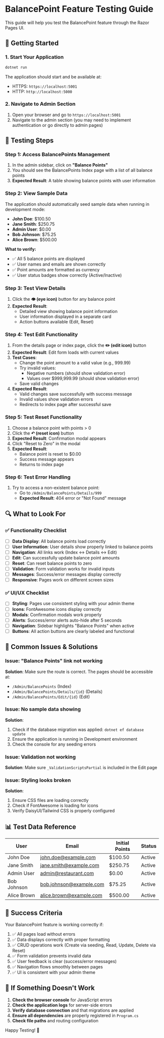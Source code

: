 # BalancePoint Feature Testing Guide

This guide will help you test the BalancePoint feature through the Razor Pages UI.

## 🚀 Getting Started

### 1. Start Your Application
```bash
dotnet run
```

The application should start and be available at:
- HTTPS: `https://localhost:5001`
- HTTP: `http://localhost:5000`

### 2. Navigate to Admin Section
1. Open your browser and go to `https://localhost:5001`
2. Navigate to the admin section (you may need to implement authentication or go directly to admin pages)

## 🧪 Testing Steps

### Step 1: Access BalancePoints Management
1. In the admin sidebar, click on **"Balance Points"**
2. You should see the BalancePoints Index page with a list of all balance points
3. **Expected Result**: A table showing balance points with user information

### Step 2: View Sample Data
The application should automatically seed sample data when running in development mode:
- **John Doe**: $100.50
- **Jane Smith**: $250.75
- **Admin User**: $0.00
- **Bob Johnson**: $75.25
- **Alice Brown**: $500.00

**What to verify:**
- ✅ All 5 balance points are displayed
- ✅ User names and emails are shown correctly
- ✅ Point amounts are formatted as currency
- ✅ User status badges show correctly (Active/Inactive)

### Step 3: Test View Details
1. Click the **👁️ (eye icon)** button for any balance point
2. **Expected Result**: 
   - Detailed view showing balance point information
   - User information displayed in a separate card
   - Action buttons available (Edit, Reset)

### Step 4: Test Edit Functionality
1. From the details page or index page, click the **✏️ (edit icon)** button
2. **Expected Result**: Edit form loads with current values
3. **Test Cases**:
   - Change the point amount to a valid value (e.g., 999.99)
   - Try invalid values:
     - Negative numbers (should show validation error)
     - Values over $999,999.99 (should show validation error)
   - Save valid changes
4. **Expected Result**: 
   - Valid changes save successfully with success message
   - Invalid values show validation errors
   - Redirects to index page after successful save

### Step 5: Test Reset Functionality
1. Choose a balance point with points > 0
2. Click the **↶ (reset icon)** button
3. **Expected Result**: Confirmation modal appears
4. Click "Reset to Zero" in the modal
5. **Expected Result**: 
   - Balance point is reset to $0.00
   - Success message appears
   - Returns to index page

### Step 6: Test Error Handling
1. Try to access a non-existent balance point:
   - Go to `/Admin/BalancePoints/Details/999`
   - **Expected Result**: 404 error or "Not Found" message

## 🔍 What to Look For

### ✅ Functionality Checklist
- [ ] **Data Display**: All balance points load correctly
- [ ] **User Information**: User details show properly linked to balance points
- [ ] **Navigation**: All links work (Index ↔ Details ↔ Edit)
- [ ] **Edit**: Can successfully update balance point amounts
- [ ] **Reset**: Can reset balance points to zero
- [ ] **Validation**: Form validation works for invalid inputs
- [ ] **Messages**: Success/error messages display correctly
- [ ] **Responsive**: Pages work on different screen sizes

### ✅ UI/UX Checklist
- [ ] **Styling**: Pages use consistent styling with your admin theme
- [ ] **Icons**: FontAwesome icons display correctly
- [ ] **Modals**: Confirmation modals work properly
- [ ] **Alerts**: Success/error alerts auto-hide after 5 seconds
- [ ] **Navigation**: Sidebar highlights "Balance Points" when active
- [ ] **Buttons**: All action buttons are clearly labeled and functional

## 🐛 Common Issues & Solutions

### Issue: "Balance Points" link not working
**Solution**: Make sure the route is correct. The pages should be accessible at:
- `/Admin/BalancePoints` (Index)
- `/Admin/BalancePoints/Details/{id}` (Details)
- `/Admin/BalancePoints/Edit/{id}` (Edit)

### Issue: No sample data showing
**Solution**: 
1. Check if the database migration was applied: `dotnet ef database update`
2. Ensure the application is running in Development environment
3. Check the console for any seeding errors

### Issue: Validation not working
**Solution**: Make sure `_ValidationScriptsPartial` is included in the Edit page

### Issue: Styling looks broken
**Solution**: 
1. Ensure CSS files are loading correctly
2. Check if FontAwesome is loading for icons
3. Verify DaisyUI/Tailwind CSS is properly configured

## 📊 Test Data Reference

| User | Email | Initial Points | Status |
|------|-------|---------------|--------|
| John Doe | john.doe@example.com | $100.50 | Active |
| Jane Smith | jane.smith@example.com | $250.75 | Active |
| Admin User | admin@restaurant.com | $0.00 | Active |
| Bob Johnson | bob.johnson@example.com | $75.25 | Active |
| Alice Brown | alice.brown@example.com | $500.00 | Active |

## 🎯 Success Criteria

Your BalancePoint feature is working correctly if:
1. ✅ All pages load without errors
2. ✅ Data displays correctly with proper formatting
3. ✅ CRUD operations work (Create via seeding, Read, Update, Delete via Reset)
4. ✅ Form validation prevents invalid data
5. ✅ User feedback is clear (success/error messages)
6. ✅ Navigation flows smoothly between pages
7. ✅ UI is consistent with your admin theme

## 🚨 If Something Doesn't Work

1. **Check the browser console** for JavaScript errors
2. **Check the application logs** for server-side errors
3. **Verify database connection** and that migrations are applied
4. **Ensure all dependencies** are properly registered in `Program.cs`
5. **Check file paths** and routing configuration

Happy Testing! 🎉
